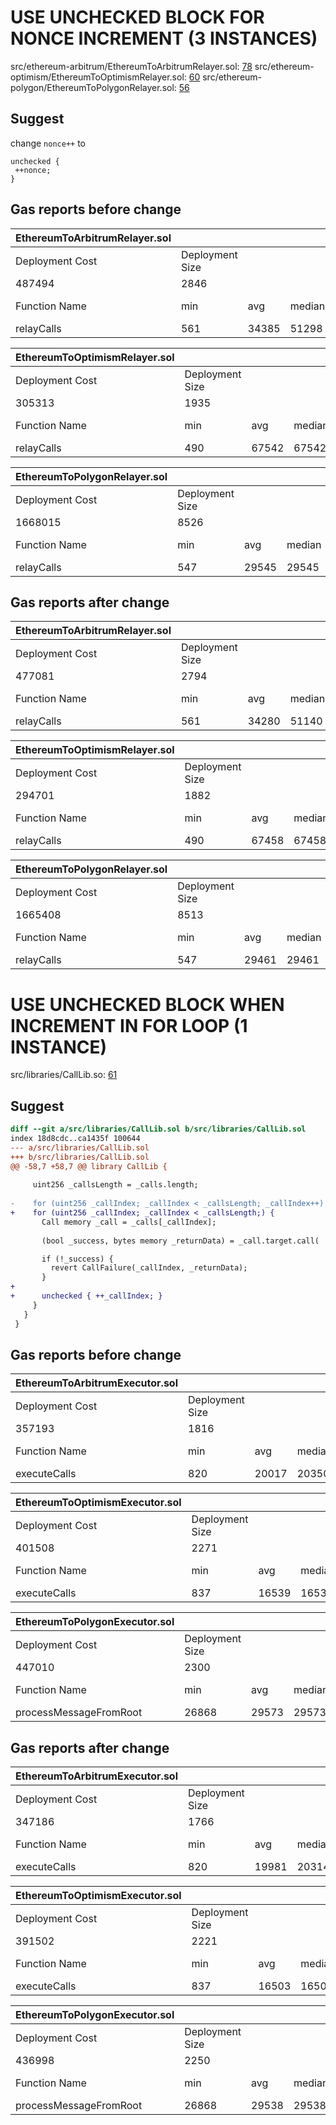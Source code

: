 # USE UNCHECKED BLOCK FOR NONCE INCREMENT (3 INSTANCES)

src/ethereum-arbitrum/EthereumToArbitrumRelayer.sol: [78](https://github.com/pooltogether/ERC5164/blob/main/src/ethereum-arbitrum/EthereumToArbitrumRelayer.sol#L78)
src/ethereum-optimism/EthereumToOptimismRelayer.sol: [60](https://github.com/pooltogether/ERC5164/blob/main/src/ethereum-optimism/EthereumToOptimismRelayer.sol#L60)
src/ethereum-polygon/EthereumToPolygonRelayer.sol: [56](https://github.com/pooltogether/ERC5164/blob/main/src/ethereum-polygon/EthereumToPolygonRelayer.sol#L56)

## Suggest

change ```nonce++``` to
```
unchecked {
 ++nonce;
}
```

## Gas reports before change 

|EthereumToArbitrumRelayer.sol |                 |       |        |       |         |
|----------------------------------------------------------------------------------------|-----------------|-------|--------|-------|---------|
| Deployment Cost                                                                        | Deployment Size |       |        |       |         |
| 487494                                                                                 | 2846            |       |        |       |         |
| Function Name                                                                          | min             | avg   | median | max   | # calls |
| relayCalls                                                                             | 561             | 34385 | 51298  | 51298 | 3       |

| EthereumToOptimismRelayer.sol |                 |       |        |        |         |
|----------------------------------------------------------------------------------------|-----------------|-------|--------|--------|---------|
| Deployment Cost                                                                        | Deployment Size |       |        |        |         |
| 305313                                                                                 | 1935            |       |        |        |         |
| Function Name                                                                          | min             | avg   | median | max    | # calls |
| relayCalls                                                                             | 490             | 67542 | 67542  | 134594 | 2       |

| EthereumToPolygonRelayer.sol |                 |       |        |       |         |
|-------------------------------------------------------------------------------------|-----------------|-------|--------|-------|---------|
| Deployment Cost                                                                     | Deployment Size |       |        |       |         |
| 1668015                                                                             | 8526            |       |        |       |         |
| Function Name                                                                       | min             | avg   | median | max   | # calls |
| relayCalls                                                                          | 547             | 29545 | 29545  | 58544 | 2       |



## Gas reports after change

| EthereumToArbitrumRelayer.sol |                 |       |        |       |         |
|----------------------------------------------------------------------------------------|-----------------|-------|--------|-------|---------|
| Deployment Cost                                                                        | Deployment Size |       |        |       |         |
| 477081                                                                                 | 2794            |       |        |       |         |
| Function Name                                                                          | min             | avg   | median | max   | # calls |
| relayCalls                                                                             | 561             | 34280 | 51140  | 51140 | 3       |

| EthereumToOptimismRelayer.sol |                 |       |        |        |         |
|----------------------------------------------------------------------------------------|-----------------|-------|--------|--------|---------|
| Deployment Cost                                                                        | Deployment Size |       |        |        |         |
| 294701                                                                                 | 1882            |       |        |        |         |
| Function Name                                                                          | min             | avg   | median | max    | # calls |
| relayCalls                                                                             | 490             | 67458 | 67458  | 134426 | 2       |

| EthereumToPolygonRelayer.sol |                 |       |        |       |         |
|-------------------------------------------------------------------------------------|-----------------|-------|--------|-------|---------|
| Deployment Cost                                                                     | Deployment Size |       |        |       |         |
| 1665408                                                                             | 8513            |       |        |       |         |
| Function Name                                                                       | min             | avg   | median | max   | # calls |
| relayCalls                                                                          | 547             | 29461 | 29461  | 58376 | 2       |

# USE UNCHECKED BLOCK WHEN INCREMENT IN FOR LOOP (1 INSTANCE)

src/libraries/CallLib.so: [61](https://github.com/pooltogether/ERC5164/blob/5647bd84f2a6d1a37f41394874d567e45a97bf48/src/libraries/CallLib.sol#L61)

## Suggest

```diff
diff --git a/src/libraries/CallLib.sol b/src/libraries/CallLib.sol
index 18d8cdc..ca1435f 100644
--- a/src/libraries/CallLib.sol
+++ b/src/libraries/CallLib.sol
@@ -58,7 +58,7 @@ library CallLib {
 
     uint256 _callsLength = _calls.length;
 
-    for (uint256 _callIndex; _callIndex < _callsLength; _callIndex++) {
+    for (uint256 _callIndex; _callIndex < _callsLength;) {
       Call memory _call = _calls[_callIndex];
 
       (bool _success, bytes memory _returnData) = _call.target.call(

       if (!_success) {
         revert CallFailure(_callIndex, _returnData);
       }
+
+      unchecked { ++_callIndex; }
     }
   }
 }
```

## Gas reports before change

| EthereumToArbitrumExecutor.sol|                 |       |        |       |         |
|------------------------------------------------------------------------------------------|-----------------|-------|--------|-------|---------|
| Deployment Cost                                                                          | Deployment Size |       |        |       |         |
| 357193                                                                                   | 1816            |       |        |       |         |
| Function Name                                                                            | min             | avg   | median | max   | # calls |
| executeCalls                                                                             | 820             | 20017 | 20350  | 38549 | 4       |

| EthereumToOptimismExecutor.sol |                 |       |        |       |         |
|------------------------------------------------------------------------------------------|-----------------|-------|--------|-------|---------|
| Deployment Cost                                                                          | Deployment Size |       |        |       |         |
| 401508                                                                                   | 2271            |       |        |       |         |
| Function Name                                                                            | min             | avg   | median | max   | # calls |
| executeCalls                                                                             | 837             | 16539 | 16539  | 32241 | 2       |

| EthereumToPolygonExecutor.sol |                 |       |        |       |         |
|---------------------------------------------------------------------------------------|-----------------|-------|--------|-------|---------|
| Deployment Cost                                                                       | Deployment Size |       |        |       |         |
| 447010                                                                                | 2300            |       |        |       |         |
| Function Name                                                                         | min             | avg   | median | max   | # calls |
| processMessageFromRoot                                                                | 26868           | 29573 | 29573  | 32279 | 2       |

## Gas reports after change

| EthereumToArbitrumExecutor.sol |                 |       |        |       |         |
|------------------------------------------------------------------------------------------|-----------------|-------|--------|-------|---------|
| Deployment Cost                                                                          | Deployment Size |       |        |       |         |
| 347186                                                                                   | 1766            |       |        |       |         |
| Function Name                                                                            | min             | avg   | median | max   | # calls |
| executeCalls                                                                             | 820             | 19981 | 20314  | 38478 | 4       |

| EthereumToOptimismExecutor.sol |                 |       |        |       |         |
|------------------------------------------------------------------------------------------|-----------------|-------|--------|-------|---------|
| Deployment Cost                                                                          | Deployment Size |       |        |       |         |
| 391502                                                                                   | 2221            |       |        |       |         |
| Function Name                                                                            | min             | avg   | median | max   | # calls |
| executeCalls                                                                             | 837             | 16503 | 16503  | 32170 | 2       |

| EthereumToPolygonExecutor.sol |                 |       |        |       |         |
|---------------------------------------------------------------------------------------|-----------------|-------|--------|-------|---------|
| Deployment Cost                                                                       | Deployment Size |       |        |       |         |
| 436998                                                                                | 2250            |       |        |       |         |
| Function Name                                                                         | min             | avg   | median | max   | # calls |
| processMessageFromRoot                                                                | 26868           | 29538 | 29538  | 32208 | 2       |






